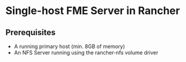 # Single-host FME Server in Rancher 

## Prerequisites
* A running primary host (min. 8GB of memory) 
* An NFS Server running using the rancher-nfs volume driver


